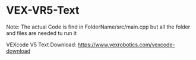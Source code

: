 # VEX-VR5-Text
Note: The actual Code is find in FolderName/src/main.cpp but all the folder and files are needed tu run it

VEXcode V5 Text Download:
https://www.vexrobotics.com/vexcode-download
